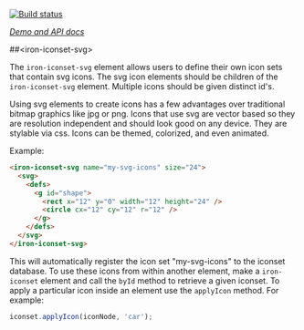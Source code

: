 
<!---

This README is automatically generated from the comments in these files:
iron-iconset-svg.html

Edit those files, and our readme bot will duplicate them over here!
Edit this file, and the bot will squash your changes :)

The bot does some handling of markdown. Please file a bug if it does the wrong
thing! https://github.com/PolymerLabs/tedium/issues

-->

[![Build status](https://travis-ci.org/PolymerElements/iron-iconset-svg.svg?branch=master)](https://travis-ci.org/PolymerElements/iron-iconset-svg)

_[Demo and API docs](https://elements.polymer-project.org/elements/iron-iconset-svg)_


##&lt;iron-iconset-svg&gt;

The `iron-iconset-svg` element allows users to define their own icon sets
that contain svg icons. The svg icon elements should be children of the
`iron-iconset-svg` element. Multiple icons should be given distinct id's.

Using svg elements to create icons has a few advantages over traditional
bitmap graphics like jpg or png. Icons that use svg are vector based so
they are resolution independent and should look good on any device. They
are stylable via css. Icons can be themed, colorized, and even animated.

Example:

```html
<iron-iconset-svg name="my-svg-icons" size="24">
  <svg>
    <defs>
      <g id="shape">
        <rect x="12" y="0" width="12" height="24" />
        <circle cx="12" cy="12" r="12" />
      </g>
    </defs>
  </svg>
</iron-iconset-svg>
```

This will automatically register the icon set "my-svg-icons" to the iconset
database.  To use these icons from within another element, make a
`iron-iconset` element and call the `byId` method
to retrieve a given iconset. To apply a particular icon inside an
element use the `applyIcon` method. For example:

```javascript
iconset.applyIcon(iconNode, 'car');
```


